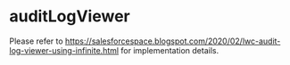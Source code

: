 # auditLogViewer
Please refer to https://salesforcespace.blogspot.com/2020/02/lwc-audit-log-viewer-using-infinite.html for implementation details.
